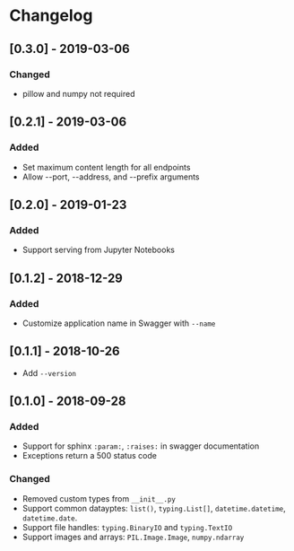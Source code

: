 # Changelog

## [0.3.0] - 2019-03-06
### Changed
- pillow and numpy not required

## [0.2.1] - 2019-03-06
### Added
- Set maximum content length for all endpoints
- Allow --port, --address, and --prefix arguments

## [0.2.0] - 2019-01-23
### Added
- Support serving from Jupyter Notebooks

## [0.1.2] - 2018-12-29
### Added
- Customize application name in Swagger with `--name`

## [0.1.1] - 2018-10-26
- Add `--version`

## [0.1.0] - 2018-09-28
### Added
- Support for sphinx `:param:`, `:raises:` in swagger documentation
- Exceptions return a 500 status code

### Changed
- Removed custom types from `__init__.py`
- Support common datayptes: `list()`, `typing.List[]`, `datetime.datetime`, `datetime.date`.
- Support file handles: `typing.BinaryIO` and `typing.TextIO`
- Support images and arrays: `PIL.Image.Image`, `numpy.ndarray`
